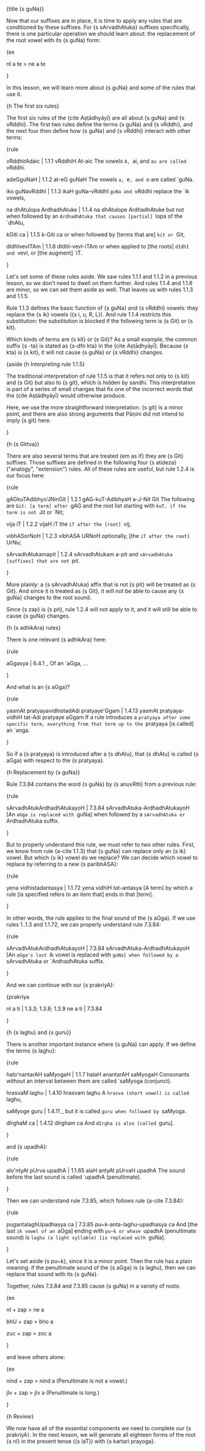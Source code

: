 {title {s guNa}}

Now that our suffixes are in place, it is time to apply any rules that are
conditioned by these suffixes. For {s sArvadhAtuka} suffixes specifically,
there is one particular operation we should learn about: the replacement of the
root vowel with its {s guNa} form:

{ex

nI a te > ne a te

}

In this lesson, we will learn more about {s guNa} and some of the rules that
use it.


{h The first six rules}

The first six rules of the {cite Aṣṭādhyāyī} are all about {s guNa} and {s
vRddhi}. The first two rules define the terms {s guNa} and {s vRddhi}, and the
next four then define how {s guNa} and {s vRddhi} interact with other terms:

{rule

vRddhirAdaic | 1.1.1
vRddhiH At-aic
The vowels `A, `ai, and `au are called `vRddhi.

adeGguNaH | 1.1.2
at-eG guNaH
The vowels `a, `e`, and `o are called `guNa.

iko guNavRddhI | 1.1.3
ikaH guNa-vRddhI
`guNa and `vRddhi replace the `ik vowels,

na dhAtulopa ArdhadhAtuke | 1.1.4 
na dhAtulope ArdhadhAtuke
but not when followed by an `ArdhadhAtuka that causes [partial] `lopa of the
`dhAtu,

kGiti ca | 1.1.5 
k-Giti ca
or when followed by [terms that are] `kit or `Git,

dIdhIvevITAm | 1.1.6 
dIdhI-vevI-iTAm
or when applied to [the roots] `dIdhI and `vevI, or [the augment] `iT.

}

Let's set some of these rules aside. We saw rules 1.1.1 and 1.1.2 in a previous
lesson, so we don't need to dwell on them further. And rules 1.1.4 and 1.1.6
are minor, so we can set them aside as well. That leaves us with rules 1.1.3
and 1.1.5.

Rule 1.1.3 defines the basic function of {s guNa} and {s vRddhi} vowels: they
replace the {s ik} vowels ({s i, u, R, L}). And rule 1.1.4 restricts this
substitution: the substitution is blocked if the following term is {s Git} or
{s kit}.

Which kinds of terms are {s kit} or {s Git}? As a small example, the common
suffix {s -ta} is stated as {s-dfn kta} in the {cite Aṣṭādhyāyī}. Because {s
kta} is {s kit}, it will not cause {s guNa} or {s vRddhi} changes.


{aside
{h Interpreting rule 1.1.5}

The traditional interpretation of rule 1.1.5 is that it refers not only to {s
kit} and {s Git} but also to {s git}, which is hidden by sandhi. This
interpretation is part of a series of small changes that fix one of the
incorrect words that the {cite Aṣṭādhyāyī} would otherwise produce.

Here, we use the more straightforward interpretation. {s git} is a minor point,
and there are also strong arguments that Pāṇini did not intend to imply {s git}
here.

}


{h {s Gittva}}

There are also several terms that are treated {em as if} they are {s Git}
suffixes.  Those suffixes are defined in the following four {s atideza}
("analogy", "extension") rules. All of these rules are useful, but rule 1.2.4
is our focus here:

{rule

gAGkuTAdibhyo'JNinGit | 1.2.1 
gAG-kuT-AdibhyaH a-J-Nit Git
The following are `Git: [a term] after `gAG and the root list starting with
`kuT, if the term is not `Jit or `Nit;

vija iT | 1.2.2 
vijaH iT
the `iT after the [root] `vij;

vibhASorNoH | 1.2.3 
vibhASA URNoH
optionally, [the `iT after the root] `UrNu;

sArvadhAtukamapit | 1.2.4 
sArvadhAtukam a-pit
and `sArvadhAtuka [suffixes] that are not `pit.

}

More plainly: a {s sArvadhAtuka} affix that is not {s pit} will be treated as
{s Git}. And since it is treated as {s Git}, it will not be able to cause any
{s guNa} changes to the root sound.

Since {s zap} is {s pit}, rule 1.2.4 will not apply to it, and it will still be
able to cause {s guNa} changes.


{h {s adhikAra} rules}

There is one relevant {s adhikAra} here:

{rule

aGgasya | 6.4.1
_
Of an `aGga, &hellip;

}

And what is an {s aGga}?

{rule

yasmAt pratyayavidhistadAdi pratyaye'Ggam | 1.4.13 
yasmAt pratyaya-vidhiH tat-Adi pratyaye aGgam
If a rule introduces a `pratyaya after some specific term, everything from that
term up to the `pratyaya [is called] an `anga.

}

So if a {s pratyaya} is introduced after a {s dhAtu}, that {s dhAtu} is called
{s aGga} with respect to the {s pratyaya}.


{h Replacement by {s guNa}}

Rule 7.3.84 contains the word {s guNa} by {s anuvRtti} from a previous rule:

{rule

sArvadhAtukArdhadhAtukayoH | 7.3.84 
sArvadhAtuka-ArdhadhAtukayoH
[An `aGga is replaced with `guNa] when followed by a `sArvadhAtuka or
`ArdhadhAtuka suffix.

}

But to properly understand this rule, we must refer to two other rules.
First, we know from rule {a-cite 1.1.3} that {s guNa} can replace only an
{s ik} vowel. But which {s ik} vowel do we replace? We can decide which vowel
to replace by referring to a new {s paribhASA}:

{rule

yena vidhistadantasya | 1.1.72
yena vidhiH tat-antasya
[A term] by which a rule [is specified refers to an item that] ends in that
[term].

}

In other words, the rule applies to the final sound of the {s aGga}. If we use rules 1..1.3 and 1.1.72, we can properly understand rule 7.3.84:

{rule

sArvadhAtukArdhadhAtukayoH | 7.3.84 
sArvadhAtuka-ArdhadhAtukayoH
[An `aGga's last `ik vowel is replaced with `guNa] when followed by a
`sArvadhAtuka or `ArdhadhAtuka suffix.

}

And we can continue with our {s prakriyA}:

{prakriya

nI a ti | 1.3.3; 1.3.8; 1.3.9
ne a ti | 7.3.84

}


{h {s laghu} and {s guru}}

There is another important instance where {s guNa} can apply. If we define the
terms {s laghu}:

{rule 

halo'nantarAH saMyogaH | 1.1.7 
halaH anantarAH saMyogaH
Consonants without an interval between them are called `saMyoga (conjunct).

hrasvaM laghu | 1.4.10 
hrasvam laghu
A `hrasva (short vowel) is called `laghu,

saMyoge guru | 1.4.11 
_
but it is called `guru when followed by `saMyoga.

dIrghaM ca | 1.4.12 
dIrgham ca
And `dIrgha is also [called `guru].

}

and {s upadhA}:

{rule

alo'ntyAt pUrva upadhA | 1.1.65 
alaH antyAt pUrvaH upadhA
The sound before the last sound is called `upadhA (penultimate).

}

Then we can understand rule 7.3.85, which follows rule {a-cite 7.3.84}:

{rule

pugantalaghUpadhasya ca | 7.3.85
pu~k-anta-laghu-upadhasya ca
And [the last `ik vowel of an `aGga] ending with `pu~k or whose `upadhA
(penultimate sound) is `laghu (a light syllable) [is replaced with `guNa].

}

Let's set aside {s pu~k}, since it is a minor point. Then the rule has a plain
meaning: if the penultimate sound of the {s aGga} is {s laghu}, then we can
replace that sound with its {s guNa}.

Together, rules 7.3.84 and 7.3.85 cause {s guNa} in a variety of roots:

{ex

nI + zap > ne a

bhU + zap > bho a

zuc + zap > zoc a

}

and leave others alone:

{ex

nind + zap > nind a
(Penultimate is not a vowel.)

jIv + zap > jIv a
(Penultimate is long.)

}


{h Review}

We now have all of the essential components we need to complete our {s
prakriyA}. In the next lesson, we will generate all eighteen forms of the root
{s nI} in the present tense ({s laT}) with {s kartari prayoga}.
